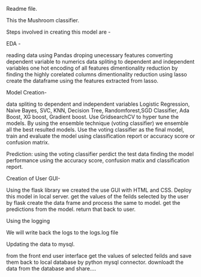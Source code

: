 
Readme file.

This the Mushroom classifier.

Steps involved in creating this model are - 

EDA - 

reading data using Pandas
droping unecessary features
converting dependent variable to numerics
data spliting to dependent and independent variables
one hot encoding of all features
dimentionality reduction by finding the highly corelated columns
dimentionality reduction using lasso
create the dataframe using the features extracted from lasso.


Model Creation-

data spliting to dependent and independent variables
Logistic Regression, Naive Bayes, SVC, KNN, Decision Tree, Randomforest,SGD Classifier, Ada Boost, XG boost, Gradient boost.
Use GridsearchCV to hyper tune the models.
By using the ensemble technique (voting classifier) we ensemble all the best resulted models.
Use the voting classifier as the final model, train and evaluate the model using classification report or accuracy score or confusion matrix.


Prediction:
using the voting classifier perdict the test data
finding the model performance using the accuracy score, confusion matix and classification report.

Creation of User GUI-

Using the flask library we created the use GUI with HTML and CSS.
Deploy this model in local server.
get the values of the feilds selected by the user by flask
create the data frame and process the same to model.
get the predictions from the model.
return that back to user.

Using the logging

We will write back the logs to the logs.log file

Updating the data to mysql.

from the front end user interface get the values of selected feilds and save them back to local database by python mysql connector.
downloadt the data from the database and share....



